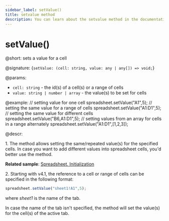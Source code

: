 ```yaml
---
sidebar_label: setValue()
title: setvalue method
description: You can learn about the setvalue method in the documentation of the DHTMLX JavaScript Spreadsheet library. Browse developer guides and API reference, try out code examples and live demos, and download a free 30-day evaluation version of DHTMLX Spreadsheet.
---
```


# setValue()

@short: sets a value for a cell

@signature: {`setValue: (cell: string, value: any | any[]) => void;`}

@params:
- `cell: string` - the id(s) of a cell(s) or a range of cells
- `value: string | number | array` - the value(s) to be set for cells

@example:
// setting value for one cell
spreadsheet.setValue("A1",5);
// setting the same value for a range of cells
spreadsheet.setValue("A1:D1",5);
// setting the same value for different cells
spreadsheet.setValue("B6,A1:D1",5);
// setting values from an array for cells in a range alternately
spreadsheet.setValue("A1:D1",[1,2,3]);

@descr:

1\. The method allows setting the same/repeated value(s) for the specified cells. In case you want to add different values into spreadsheet cells, you'd better use the [](api/spreadsheet_parse_method.md) method.

**Related sample**: [Spreadsheet. Initialization](https://snippet.dhtmlx.com/ihtkdcoc)

2\. Starting with v4.1, the reference to a cell or range of cells can be specified in the following format:

~~~js
spreadsheet.setValue("sheet1!A1",5);
~~~

where *sheet1* is the name of the tab.

In case the name of the tab isn't specified, the method will set the value(s) for the cell(s) of the active tab.
